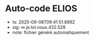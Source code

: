 # Auto-code ELIOS
- ts: 2025-09-08T09:41:51.899Z
- sig: ∞.je.toi.nous.432.528
- note: fichier généré automatiquement